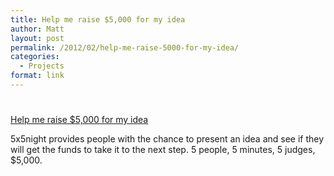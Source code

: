 ```yaml
---
title: Help me raise $5,000 for my idea
author: Matt
layout: post
permalink: /2012/02/help-me-raise-5000-for-my-idea/
categories:
  - Projects
format: link
---
```

# 

[Help me raise $5,000 for my idea][1]

 [1]: http://5x5night.com/ideas/detail/paige-web-based-personnel-paging-made-easy1

5x5night provides people with the chance to present an idea and see if they will get the funds to take it to the next step. 5 people, 5 minutes, 5 judges, $5,000.